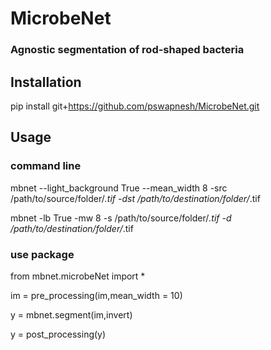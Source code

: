 # MicrobeNet
### Agnostic segmentation of rod-shaped bacteria

## Installation
pip install git+https://github.com/pswapnesh/MicrobeNet.git


## Usage
### command line
mbnet --light_background True --mean_width 8 -src /path/to/source/folder/*.tif -dst /path/to/destination/folder/*.tif

mbnet -lb True -mw 8 -s /path/to/source/folder/*.tif -d /path/to/destination/folder/*.tif

### use package
from mbnet.microbeNet import *

im = pre_processing(im,mean_width = 10)

y = mbnet.segment(im,invert)

y = post_processing(y)
